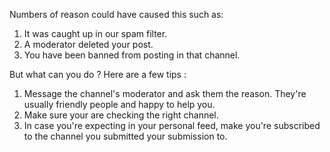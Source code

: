 Numbers of reason could have caused this such as: 

1. It was caught up in our spam filter.
2. A moderator deleted your post.
3. You have been banned from posting in that channel.

But what can you do ? Here are a few tips :

1. Message the channel's moderator and ask them the reason. They're usually friendly people and happy to help you. 
2. Make sure your are checking the right channel.
3. In case you're expecting in your personal feed, make you're subscribed to the channel you submitted your submission to. 



